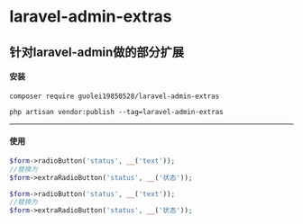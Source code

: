 # laravel-admin-extras
## 针对laravel-admin做的部分扩展
#### 安装
```
composer require guolei19850528/laravel-admin-extras

php artisan vendor:publish --tag=laravel-admin-extras
```
---
#### 使用
```php
$form->radioButton('status', __('text'));
//替换为
$form->extraRadioButton('status', __('状态'));

$form->radioButton('status', __('text'));
//替换为
$form->extraRadioButton('status', __('状态'));
```


